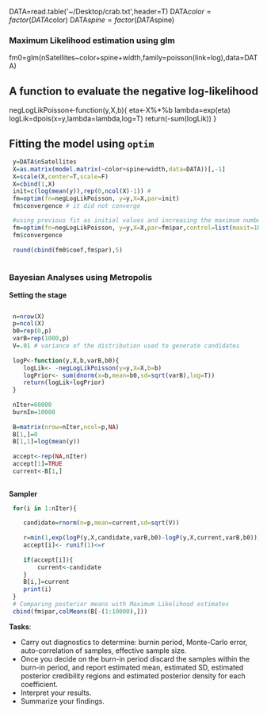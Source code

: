 DATA=read.table('~/Desktop/crab.txt',header=T)
DATA$color=factor(DATA$color)
DATA$spine=factor(DATA$spine)


### Maximum Likelihood estimation using glm
 fm0=glm(nSatellites~color+spine+width,family=poisson(link=log),data=DATA)
 
 
## A function to evaluate the negative log-likelihood
 negLogLikPoisson<-function(y,X,b){
 	eta<-X%*%b
 	lambda=exp(eta)
 	logLik=dpois(x=y,lambda=lambda,log=T)
 	return(-sum(logLik))
 }
 

## Fitting the model using `optim`
```r
 y=DATA$nSatellites
 X=as.matrix(model.matrix(~color+spine+width,data=DATA))[,-1]
 X=scale(X,center=T,scale=F)
 X=cbind(1,X)
 init=c(log(mean(y)),rep(0,ncol(X)-1)) #
 fm=optim(fn=negLogLikPoisson, y=y,X=X,par=init)
 fm$convergence # it did not converge

 #using previous fit as initial values and increasing the maximum number of iterations
 fm=optim(fn=negLogLikPoisson, y=y,X=X,par=fm$par,control=list(maxit=100000)) 
 fm$convergence
 
 round(cbind(fm0$coef,fm$par),5)
 
```


### Bayesian Analyses using Metropolis
 

**Setting the stage**
```r

 n=nrow(X)
 p=ncol(X)
 b0=rep(0,p)
 varB=rep(1000,p)
 V=.01 # variance of the distribution used to generate candidates
 
 logP<-function(y,X,b,varB,b0){
 	logLik<- -negLogLikPoisson(y=y,X=X,b=b)
 	logPrior<- sum(dnorm(x=b,mean=b0,sd=sqrt(varB),log=T))
 	return(logLik+logPrior)
 }
 
 nIter=60000
 burnIn=10000
 
 B=matrix(nrow=nIter,ncol=p,NA)
 B[1,]=0
 B[1,1]=log(mean(y))
 
 accept<-rep(NA,nIter)
 accept[1]=TRUE
 current<-B[1,]
 
```

**Sampler**

```r
 for(i in 1:nIter){
 	
 	candidate=rnorm(n=p,mean=current,sd=sqrt(V))
 	
 	r=min(1,exp(logP(y,X,candidate,varB,b0)-logP(y,X,current,varB,b0)))
 	accept[i]<- runif(1)<=r
 	
 	if(accept[i]){
 		current<-candidate
 	}
 	B[i,]=current
 	print(i)
 }
 # Comparing posterior means with Maximum Likelihood estimates
 cbind(fm$par,colMeans(B[-(1:10000),]))

```


**Tasks**:
  - Carry out diagnostics to determine: burnin period, Monte-Carlo error, auto-correlation of samples, effective sample size.
  - Once you decide on the burn-in period discard the samples within the burn-in period, and report estimated mean, estimated SD, estimated posterior credibility regions and estimated posterior density for each coefficient.
  - Interpret your results.
  - Summarize your findings.


